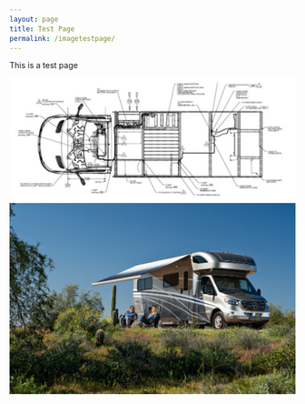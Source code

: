 ```yaml
---
layout: page
title: Test Page
permalink: /imagetestpage/
---
```


This is a test page

<img src="assets/vandrawing.jpg" alt="vandrawing">

<div style="background-image: url('img_girl.jpg');">
  
  <img src="/assets/VW-Lifestyle%2005-20.jpg"/>
  
